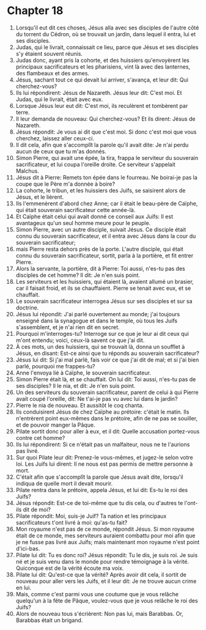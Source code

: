 # Chapter 18

1. Lorsqu'il eut dit ces choses, Jésus alla avec ses disciples de l'autre côté du torrent du Cédron, où se trouvait un jardin, dans lequel il entra, lui et ses disciples.
2. Judas, qui le livrait, connaissait ce lieu, parce que Jésus et ses disciples s'y étaient souvent réunis.
3. Judas donc, ayant pris la cohorte, et des huissiers qu'envoyèrent les principaux sacrificateurs et les pharisiens, vint là avec des lanternes, des flambeaux et des armes.
4. Jésus, sachant tout ce qui devait lui arriver, s'avança, et leur dit: Qui cherchez-vous?
5. Ils lui répondirent: Jésus de Nazareth. Jésus leur dit: C'est moi. Et Judas, qui le livrait, était avec eux.
6. Lorsque Jésus leur eut dit: C'est moi, ils reculèrent et tombèrent par terre.
7. Il leur demanda de nouveau: Qui cherchez-vous? Et ils dirent: Jésus de Nazareth.
8. Jésus répondit: Je vous ai dit que c'est moi. Si donc c'est moi que vous cherchez, laissez aller ceux-ci.
9. Il dit cela, afin que s'accomplît la parole qu'il avait dite: Je n'ai perdu aucun de ceux que tu m'as donnés.
10. Simon Pierre, qui avait une épée, la tira, frappa le serviteur du souverain sacrificateur, et lui coupa l'oreille droite. Ce serviteur s'appelait Malchus.
11. Jésus dit à Pierre: Remets ton épée dans le fourreau. Ne boirai-je pas la coupe que le Père m'a donnée à boire?
12. La cohorte, le tribun, et les huissiers des Juifs, se saisirent alors de Jésus, et le lièrent.
13. Ils l'emmenèrent d'abord chez Anne; car il était le beau-père de Caïphe, qui était souverain sacrificateur cette année-là.
14. Et Caïphe était celui qui avait donné ce conseil aux Juifs: Il est avantageux qu'un seul homme meure pour le peuple.
15. Simon Pierre, avec un autre disciple, suivait Jésus. Ce disciple était connu du souverain sacrificateur, et il entra avec Jésus dans la cour du souverain sacrificateur;
16. mais Pierre resta dehors près de la porte. L'autre disciple, qui était connu du souverain sacrificateur, sortit, parla à la portière, et fit entrer Pierre.
17. Alors la servante, la portière, dit à Pierre: Toi aussi, n'es-tu pas des disciples de cet homme? Il dit: Je n'en suis point.
18. Les serviteurs et les huissiers, qui étaient là, avaient allumé un brasier, car il faisait froid, et ils se chauffaient. Pierre se tenait avec eux, et se chauffait.
19. Le souverain sacrificateur interrogea Jésus sur ses disciples et sur sa doctrine.
20. Jésus lui répondit: J'ai parlé ouvertement au monde; j'ai toujours enseigné dans la synagogue et dans le temple, où tous les Juifs s'assemblent, et je n'ai rien dit en secret.
21. Pourquoi m'interroges-tu? Interroge sur ce que je leur ai dit ceux qui m'ont entendu; voici, ceux-là savent ce que j'ai dit.
22. À ces mots, un des huissiers, qui se trouvait là, donna un soufflet à Jésus, en disant: Est-ce ainsi que tu réponds au souverain sacrificateur?
23. Jésus lui dit: Si j'ai mal parlé, fais voir ce que j'ai dit de mal; et si j'ai bien parlé, pourquoi me frappes-tu?
24. Anne l'envoya lié à Caïphe, le souverain sacrificateur.
25. Simon Pierre était là, et se chauffait. On lui dit: Toi aussi, n'es-tu pas de ses disciples? Il le nia, et dit: Je n'en suis point.
26. Un des serviteurs du souverain sacrificateur, parent de celui à qui Pierre avait coupé l'oreille, dit: Ne t'ai-je pas vu avec lui dans le jardin?
27. Pierre le nia de nouveau. Et aussitôt le coq chanta.
28. Ils conduisirent Jésus de chez Caïphe au prétoire: c'était le matin. Ils n'entrèrent point eux-mêmes dans le prétoire, afin de ne pas se souiller, et de pouvoir manger la Pâque.
29. Pilate sortit donc pour aller à eux, et il dit: Quelle accusation portez-vous contre cet homme?
30. Ils lui répondirent: Si ce n'était pas un malfaiteur, nous ne te l'aurions pas livré.
31. Sur quoi Pilate leur dit: Prenez-le vous-mêmes, et jugez-le selon votre loi. Les Juifs lui dirent: Il ne nous est pas permis de mettre personne à mort.
32. C'était afin que s'accomplît la parole que Jésus avait dite, lorsqu'il indiqua de quelle mort il devait mourir.
33. Pilate rentra dans le prétoire, appela Jésus, et lui dit: Es-tu le roi des Juifs?
34. Jésus répondit: Est-ce de toi-même que tu dis cela, ou d'autres te l'ont-ils dit de moi?
35. Pilate répondit: Moi, suis-je Juif? Ta nation et les principaux sacrificateurs t'ont livré à moi: qu'as-tu fait?
36. Mon royaume n'est pas de ce monde, répondit Jésus. Si mon royaume était de ce monde, mes serviteurs auraient combattu pour moi afin que je ne fusse pas livré aux Juifs; mais maintenant mon royaume n'est point d'ici-bas.
37. Pilate lui dit: Tu es donc roi? Jésus répondit: Tu le dis, je suis roi. Je suis né et je suis venu dans le monde pour rendre témoignage à la vérité. Quiconque est de la vérité écoute ma voix.
38. Pilate lui dit: Qu'est-ce que la vérité? Après avoir dit cela, il sortit de nouveau pour aller vers les Juifs, et il leur dit: Je ne trouve aucun crime en lui.
39. Mais, comme c'est parmi vous une coutume que je vous relâche quelqu'un à la fête de Pâque, voulez-vous que je vous relâche le roi des Juifs?
40. Alors de nouveau tous s'écrièrent: Non pas lui, mais Barabbas. Or, Barabbas était un brigand.

